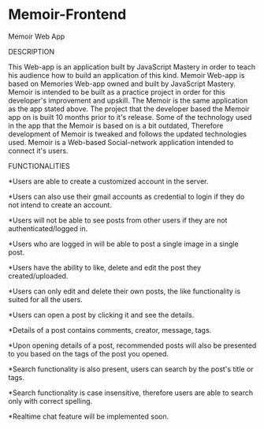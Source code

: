 # Memoir-Frontend

Memoir Web App

DESCRIPTION

This Web-app is an application built by JavaScript Mastery in order to teach his audience how to build an application of this kind.
Memoir Web-app is based on Memories Web-app owned and built by JavaScript Mastery.
Memoir is intended to be built as a practice project in order for this developer's improvement and upskill. 
The Memoir is the same application as the app stated above. The project that the developer based the Memoir app on is built 10 months prior to it's release.
Some of the technology used in the app that the Memoir is based on is a bit outdated, Therefore development of Memoir is tweaked and follows the updated technologies used.
Memoir is a Web-based Social-network application intended to connect it's users.

FUNCTIONALITIES

*Users are able to create a customized account in the server.

*Users can also use their gmail accounts as credential to login if they do not intend to create an account.

*Users will not be able to see posts from other users if they are not authenticated/logged in.

*Users who are logged in will be able to post a single image in a single post.

*Users have the ability to like, delete and edit the post they created/uploaded.

*Users can only edit and delete their own posts, the like functionality is suited for all the users.

*Users can open a post by clicking it and see the details.

*Details of a post contains comments, creator, message, tags.

*Upon opening details of a post, recommended posts will also be presented to you based on the tags of the post you opened.

*Search functionality is also present, users can search by the post's title or tags.

*Search functionality is case insensitive, therefore users are able to search only with correct spelling.

*Realtime chat feature will be implemented soon.
